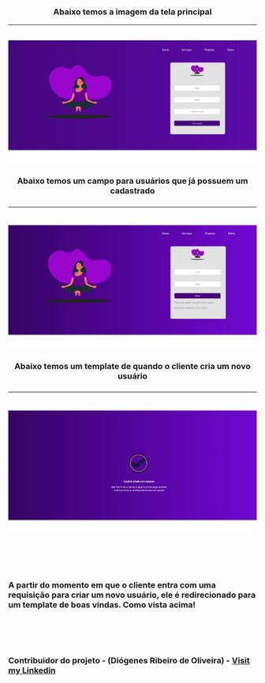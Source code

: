 <h3 align='center'> Abaixo temos a imagem da tela principal </h3>

<hr>
<br>

<img src='paginaInicial.jpg'>

<br>

<h3 align='center'> Abaixo temos um campo para usuários que já possuem um cadastrado <h3>

<hr>
<br>

<img src='localLogin.jpg'>

<br>

<h3 align='center'> Abaixo temos um template de quando o cliente cria um novo usuário <h3>
<hr>
<br>

<img src='succesCreateUser.png'>

<br><br><br>

<p> A partir do momento em que o cliente entra com uma requisição para criar um novo usuário, ele é redirecionado para um template de boas vindas. Como vista acima! </p>

<br><br><br>

Contribuidor do projeto - (Diógenes Ribeiro de Oliveira) - [Visit my Linkedin](https://www.linkedin.com/in/diogenesriboliveira/)